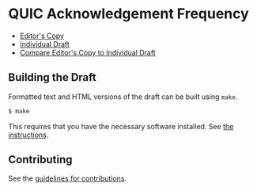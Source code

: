 # QUIC Acknowledgement Frequency

* [Editor's Copy](https://janaiyengar.github.io/ack-frequency/#go.draft-iyengar-quic-delayed-ack.html)
* [Individual Draft](https://tools.ietf.org/html/draft-iyengar-quic-delayed-ack)
* [Compare Editor's Copy to Individual Draft](https://janaiyengar.github.io/ack-frequency/#go.draft-iyengar-quic-delayed-ack.diff)

## Building the Draft

Formatted text and HTML versions of the draft can be built using `make`.

```sh
$ make
```

This requires that you have the necessary software installed.  See
[the instructions](https://github.com/martinthomson/i-d-template/blob/master/doc/SETUP.md).


## Contributing

See the
[guidelines for contributions](https://github.com/janaiyengar/ack-frequency/blob/master/CONTRIBUTING.md).
